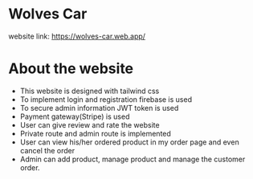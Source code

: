 # Wolves Car

website link: https://wolves-car.web.app/

# About the website

* This website is designed with tailwind css
* To implement login and registration firebase is used
* To secure admin information JWT token is used
* Payment gateway(Stripe) is used
* User can give review and rate the website
* Private route and admin route is implemented
* User can view his/her ordered product in my order page and even cancel the order
* Admin can add product, manage product and manage the customer order.

